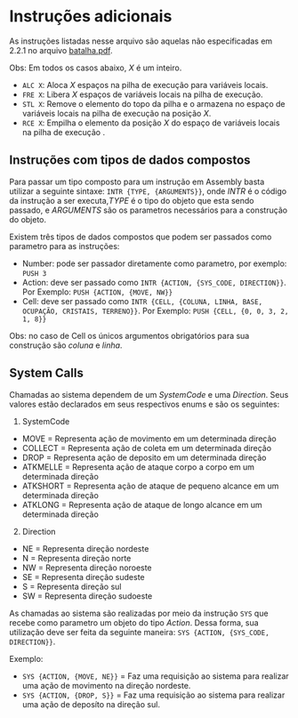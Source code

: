 # Instruções adicionais
As instruções listadas nesse arquivo são aquelas não especificadas em 2.2.1 no arquivo [batalha.pdf](https://r0zbot.github.io/Batalha-de-robos-TecProg2017/pdfs/Batalha_Fase2.pdf).

Obs: Em todos os casos abaixo, _X_ é um inteiro.
* `ALC X`: Aloca _X_ espaços na pilha de execução para variáveis locais.
* `FRE X`: Libera _X_ espaços de variáveis locais na pilha de execução.
* `STL X`: Remove o elemento do topo da pilha e o armazena no espaço de variáveis locais na pilha de execução na posição _X_.
* `RCE X`: Empilha o elemento da posição _X_ do espaço de variáveis locais na pilha de execução .

## Instruções com tipos de dados compostos
Para passar um tipo composto para um instrução em Assembly basta utilizar a seguinte sintaxe: `INTR {TYPE, {ARGUMENTS}}`,
onde _INTR_ é o código da instrução a ser executa,_TYPE_ é o tipo do objeto que esta sendo passado, e _ARGUMENTS_ são os parametros necessários para a construção do objeto.

Existem três tipos de dados compostos que podem ser passados como parametro para as instruções:
* Number: pode ser passador diretamente como parametro, por exemplo: `PUSH 3`
* Action: deve ser passado como `INTR {ACTION, {SYS_CODE, DIRECTION}}`. Por Exemplo: `PUSH {ACTION, {MOVE, NW}}`
* Cell: deve ser passado como `INTR {CELL, {COLUNA, LINHA, BASE, OCUPAÇÃO, CRISTAIS, TERRENO}}`. Por Exemplo: `PUSH {CELL, {0, 0, 3, 2, 1, 8}}`

Obs: no caso de Cell os únicos argumentos obrigatórios para sua construção são _coluna_ e _linha_.

## System Calls

Chamadas ao sistema dependem de um _SystemCode_ e uma _Direction_. Seus valores estão declarados em seus respectivos enums e são os seguintes:

1. SystemCode
* MOVE = Representa ação de movimento em um determinada direção
* COLLECT = Representa ação de coleta em um determinada direção
* DROP = Representa ação de deposito em um determinada direção
* ATKMELLE = Representa ação de ataque corpo a corpo em um determinada direção
* ATKSHORT = Representa ação de ataque de pequeno alcance em um determinada direção
* ATKLONG = Representa ação de ataque de longo alcance em um determinada direção
  
2. Direction
* NE = Representa direção nordeste
* N = Representa direção norte
* NW = Representa direção noroeste
* SE = Representa direção sudeste
* S = Representa direção sul
* SW = Representa direção sudoeste

As chamadas ao sistema são realizadas por meio da instrução `SYS` que recebe como parametro um objeto do tipo _Action_.
Dessa forma, sua utilização deve ser feita da seguinte maneira: `SYS {ACTION, {SYS_CODE, DIRECTION}}`.

Exemplo:
* `SYS {ACTION, {MOVE, NE}}` = Faz uma requisição ao sistema para realizar uma ação de movimento na direção nordeste.
* `SYS {ACTION, {DROP, S}}` = Faz uma requisição ao sistema para realizar uma ação de deposíto na direção sul.
